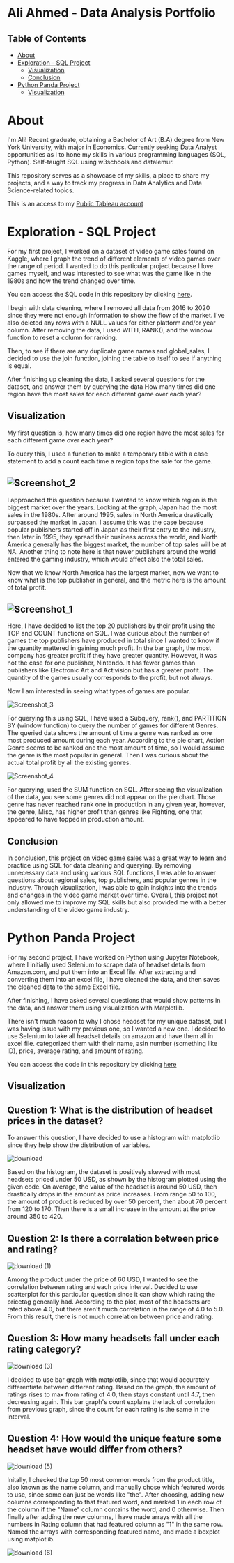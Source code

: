 # Ali Ahmed - Data Analysis Portfolio

## Table of Contents

- [About](#about)
- [Exploration - SQL Project](#exploration---sql-project)
  - [Visualization](#visualization)  
  - [Conclusion](#conclusion)  
- [Python Panda Project](#python-panda-project)
  - [Visualization](#section2)  


# About
I'm Ali! Recent graduate, obtaining a Bachelor of Art (B.A) degree from New York University, with major in Economics. Currently seeking Data Analyst opportunities as I to hone my skills in various programming languages (SQL, Python). Self-taught SQL using w3schools and datalemur.

This repository serves as a showcase of my skills, a place to share my projects, and a way to track my progress in Data Analytics and Data Science-related topics. 

This is an access to my [Public Tableau account](https://public.tableau.com/app/profile/ali.ahmed3520/viz/vgsales_16778898900110/Dashboard1)

# Exploration - SQL Project

For my first project, I worked on a dataset of video game sales found on Kaggle, where I graph the trend of different elements of video games over the range of period. I wanted to do this particular project because I love games myself, and was interested to see what was the game like in the 1980s and how the trend changed over time. 

You can access the SQL code in this repository by clicking [here](https://github.com/sinlesscoder/Data_Analysis_Portfolio/blob/main/SQLQueryvgsales.sql).

I begin with data cleaning, where I removed all data from 2016 to 2020 since they were not enough information to show the flow of the market. I've also deleted any rows with a NULL values for either platform and/or year column. After removing the data, I used WITH, RANK(), and the window function to reset a column for ranking. 

Then, to see if there are any duplicate game names and global_sales, I decided to use the join function, joining the table to itself to see if anything is equal.

After finishing up cleaning the data, I asked several questions for the dataset, and answer them by querying the data 
How many times did one region have the most sales for each different game over each year?

Visualization 
-
My first question is, how many times did one region have the most sales for each different game over each year?

To query this, I used a function to make a temporary table with a case statement to add a count each time a region tops the sale for the game. 

![Screenshot_2](https://user-images.githubusercontent.com/121634275/222937327-78618396-1999-4760-b16e-e26af601746d.png)
-

I approached this question because I wanted to know which region is the biggest market over the years. Looking at the graph, Japan had the most sales in the 1980s. After around 1995, sales in North America drastically surpassed the market in Japan. I assume this was the case because popular publishers started off in Japan as their first entry to the industry, then later in 1995, they spread their business across the world, and North America generally has the biggest market, the number of top sales will be at NA. Another thing to note here is that newer publishers around the world entered the gaming industry, which would affect also the total sales.

Now that we know North America has the largest market, now we want to know what is the top publisher in general, and the metric here is the amount of total profit.

![Screenshot_1](https://user-images.githubusercontent.com/121634275/222937328-91f689d1-e8c5-4514-bdd0-8aeff67c5186.png)
-
Here, I have decided to list the top 20 publishers by their profit using the TOP and COUNT functions on SQL. I was curious about the number of games the top publishers have produced in total since I wanted to know if the quantity mattered in gaining much profit. In the bar graph, the most company has greater profit if they have greater quantity. However, it was not the case for one publisher, Nintendo. It has fewer games than publishers like Electronic Art and Activision but has a greater profit. The quantity of the games usually corresponds to the profit, but not always.

Now I am interested in seeing what types of games are popular.

![Screenshot_3](https://user-images.githubusercontent.com/121634275/222937566-13220c64-4931-4f90-b54c-86f57561f534.png)

For querying this using SQL, I have used a Subquery, rank(), and PARTITION BY (window function) to query the number of games for different Genres. The queried data shows the amount of time a genre was ranked as one most produced amount during each year. According to the pie chart, Action Genre seems to be ranked one the most amount of time, so I would assume the genre is the most popular in general. Then I was curious about the actual total profit by all the existing genres.

![Screenshot_4](https://user-images.githubusercontent.com/121634275/224179294-b920cb8c-30f7-4650-9614-24a4be0124d6.png)

For querying, used the SUM function on SQL. After seeing the visualization of the data, you see some genres did not appear on the pie chart. Those genre has never reached rank one in production in any given year, however, the genre, Misc, has higher profit than genres like Fighting, one that appeared to have topped in production amount.

Conclusion
-
In conclusion, this project on video game sales was a great way to learn and practice using SQL for data cleaning and querying. By removing unnecessary data and using various SQL functions, I was able to answer questions about regional sales, top publishers, and popular genres in the industry. Through visualization, I was able to gain insights into the trends and changes in the video game market over time. Overall, this project not only allowed me to improve my SQL skills but also provided me with a better understanding of the video game industry.

# Python Panda Project
For my second project, I have worked on Python using Jupyter Notebook, where I initially used Selenium to scrape data of headset details from Amazon.com, and put them into an Excel file. After extracting and converting them into an excel file, I have cleaned the data, and then saves the cleaned data to the same Excel file.

After finishing, I have asked several questions that would show patterns in the data, and answer them using visualization with Matplotlib.

There isn't much reason to why I chose headset for my unique dataset, but I was having issue with my previous one, so I wanted a new one. I decided to use Selenium to take all headset details on amazon and have them all in excel file. categorized them with their name, asin number (something like ID), price, average rating, and amount of rating.

You can access the code in this repository by clicking [here](https://github.com/sinlesscoder/Data_Analysis_Portfolio/blob/main/Amazon%20Selenium.ipynb)

Visualization<a name="section2"></a>
-
Question 1: What is the distribution of headset prices in the dataset?
-
To answer this question, I have decided to use a histogram with matplotlib since they help show the distribution of variables.

![download](https://user-images.githubusercontent.com/121634275/229909574-0a2fa00a-7c42-4ae4-984b-58aeef8d3b6b.png)

Based on the histogram, the dataset is positively skewed with most headsets priced under 50 USD, as shown by the histogram plotted using the given code. On average, the value of the headset is around 50 USD, then drastically drops in the amount as price increases. From range 50 to 100, the amount of product is reduced by over 50 percent, then about 70 percent from 120 to 170. Then there is a small increase in the amount at the price around 350 to 420.

Question 2: Is there a correlation between price and rating?
-
![download (1)](https://user-images.githubusercontent.com/121634275/229909573-eb600509-f8c1-473b-b847-98e6073fb0fb.png)

Among the product under the price of 60 USD, I wanted to see the correlation between rating and each price interval. Decided to use scatterplot for this particular question since it can show which rating the pricetag generally had. According to the plot, most of the headsets are rated above 4.0, but there aren't much correlation in the range of 4.0 to 5.0. From this result, there is not much correlation between price and rating.

Question 3: How many headsets fall under each rating category?
-
![download (3)](https://user-images.githubusercontent.com/121634275/229909569-c5cbee67-2c48-4c85-9cb7-2069f44dfa1a.png)

I decided to use bar graph with matplotlib, since that would accurately differentiate between different rating. Based on the graph, the amount of ratings rises to max from rating of 4.0, then stays constant until 4.7, then decreasing again. This bar graph's count explains the lack of correlation from previous graph, since the count for each rating is the same in the interval.

Question 4: How would the unique feature some headset have would differ from others?
-
![download (5)](https://user-images.githubusercontent.com/121634275/230694266-f9afdd43-09a1-4497-aa90-3a8cde3806e2.png)

Initally, I checked the top 50 most common words from the product title, also known as the name column, and manually chose which featured words to use, since some can just be words like "the". After choosing, adding new columns corresponding to that featured word, and marked 1 in each row of the column if the "Name" column contains the word, and 0 otherwise. Then finally after adding the new columns, I have made arrays with all the numbers in Rating column that had featured column as "1" in the same row. Named the arrays with corresponding featured name, and made a boxplot using matplotlib.

![download (6)](https://user-images.githubusercontent.com/121634275/230694307-7fc56121-62d8-4967-aed8-c92f3d4b61fa.png)

